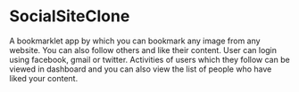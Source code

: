 # SocialSiteClone
A bookmarklet app by which you can bookmark any image from any website. You can also follow others and like their content. User can login using facebook, gmail or twitter.
Activities of users which they follow can be viewed in dashboard and you can also view the list of people who have liked your content.
